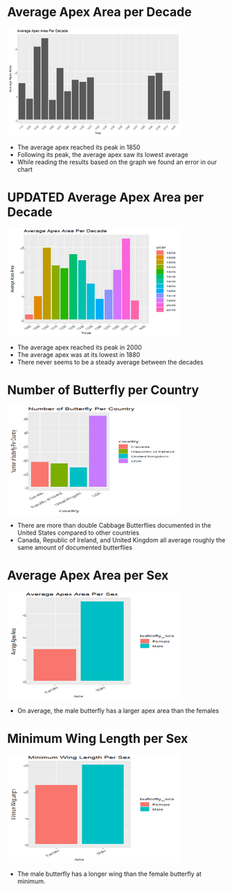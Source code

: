 
# Average Apex Area per Decade

<img src="butterflyImages/decadeChart.png" height = "250" width = "400">

* The average apex reached its peak in 1850
* Following its peak, the average apex saw its lowest average
* While reading the results based on the graph we found an error in our chart

# UPDATED Average Apex Area per Decade

<img src="butterflyImages/cleaned decade chart.png" height = "250" width = "400">

* The average apex reached its peak in 2000
* The average apex was at its lowest in 1880
* There never seems to be a steady average between the decades

# Number of Butterfly per Country

<img src="butterflyImages/butterfly per country.png" height = "250" width = "400">

* There are more than double Cabbage Butterflies documented in the United States compared to other countries
* Canada, Republic of Ireland, and United Kingdom all average roughly the same amount of documented butterflies

# Average Apex Area per Sex

<img src="butterflyImages/average apex area per sex.png" height = "250" width = "400">

* On average, the male butterfly has a larger apex area than the females

# Minimum Wing Length per Sex

<img src="butterflyImages/minimum wing length per sex.png" height = "250" width = "400">

* The male butterfly has a longer wing than the female butterfly at minimum.
